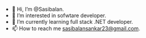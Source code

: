 - 👋 Hi, I’m @Sasibalan.
- 👀 I’m interested in sofwtare developer.
- 🌱 I’m currently learning full stack .NET developer.
- 📫 How to reach me sasibalansankar23@gmail.com.

<!---
Sasibalan/Sasibalan23 is a ✨ special ✨ repository because its `README.md` (this file) appears on your GitHub profile.
You can click the Preview link to take a look at your changes.
--->
